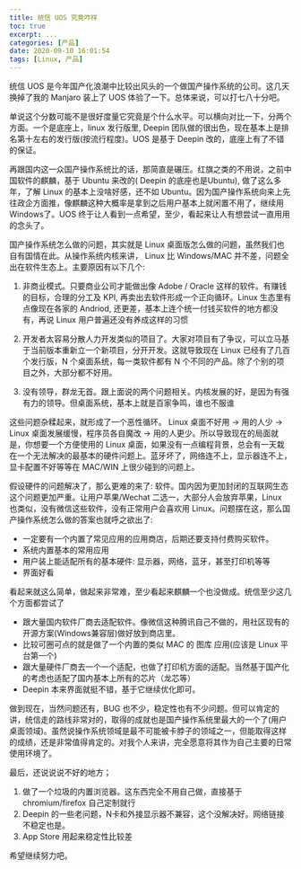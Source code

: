 ```yaml
---
title: 统信 UOS 究竟咋样
toc: true
excerpt: ...
categories: [产品]
date: 2020-09-10 16:01:54
tags: [Linux, 产品]
---
```


统信 UOS 是今年国产化浪潮中比较出风头的一个做国产操作系统的公司。这几天换掉了我的 Manjaro 装上了 UOS 体验了一下。总体来说，可以打七八十分吧。

单说这个分数可能不是很好度量它究竟是个什么水平。可以横向对比一下，分两个方面。一个是底座上，linux 发行版里, Deepin 团队做的很出色，现在基本上是排名第十左右的发行版(按流行程度)。UOS 是基于 Deepin 改的，底座上有了不错的保证。

再跟国内这一众国产操作系统比的话，那简直是碾压。红旗之类的不用说，之前中国软件的麒麟，基于 Ubuntu 来改的( Deepin 的底座也是Ubuntu), 做了这么多年，了解 Linux 的基本上没啥好感，还不如 Ubuntu。因为国产操作系统向来上先往政企方面推，像麒麟这种大概率是拿到之后用户基本上就闲置不用了，继续用 Windows了。UOS 终于让人看到一点希望，至少，看起来让人有想尝试一直用用的念头了。

国产操作系统怎么做的问题，其实就是 Linux 桌面版怎么做的问题，虽然我们也自有国情在此。从操作系统内核来讲， Linux 比 Windows/MAC 并不差，问题全出在软件生态上。主要原因有以下几个:

1. 非商业模式。只要商业公司才能做出像 Adobe / Oracle 这样的软件。有赚钱的目标，合理的分工及 KPI, 再卖出去软件形成一个正向循环。Linux 生态里有点像现在各家的 Andriod, 还更差，基本上连个统一付钱买软件的地方都没有，再说 Linux 用户普遍还没有养成这样的习惯

2. 开发者太容易分散人力开发类似的项目了。大家对项目有了争议，可以立马基于当前版本重新立一个新项目，分开开发。这就导致现在 Linux 已经有了几百个发行版，N 个桌面系统，每一类软件都有 N 个不同的产品。除了个别的项目之外，大部分都不好用。

3. 没有领导，群龙无首。跟上面说的两个问题相关。内核发展的好，是因为有强有力的领导。但桌面系统，基本上就是百家争鸣，谁也不服谁

这些问题杂糅起来，就形成了一个恶性循环。 Linux 桌面不好用 -> 用的人少 -> Linux 桌面发展缓慢，程序员各自魔改 -> 用的人更少。所以导致现在的局面就是，你想要一个方便使用的 Linux 桌面，如果没有一点编程背景，总会有一天栽在一个无法解决的最基本的硬件问题上。蓝牙坏了，网络连不上，显示器连不上，显卡配置不好等等在 MAC/WIN 上很少碰到的问题上。

假设硬件的问题解决了，那么更难的来了: 软件。国内因为更加封闭的互联网生态这个问题更加严重。让用户苹果/Wechat 二选一，大部分人会放弃苹果，Linux 也类似，没有微信这些软件，没有正常用户会喜欢用 Linux。问题摆在这，那么国产操作系统怎么做的答案也就呼之欲出了:

* 一定要有一个内置了常见应用的应用商店，后期还要支持付费购买软件。
* 系统内置基本的常用应用
* 用户装上能适配所有的基本硬件: 显示器，网络，蓝牙，甚至打印机等等
* 界面好看

看起来就这么简单，做起来非常难，至少看起来麒麟一个也没做成。统信至少这几个方面都尝试了

* 跟大量国内软件厂商去适配软件。像微信这种腾讯自己不做的，用社区现有的开源方案(Windows兼容层)做好放到商店里。
* 比较可圈可点的就是做了一个内置的类似 MAC 的 图库 应用(应该是 Linux 平台第一个)
* 跟大量硬件厂商去一个一个适配，也做了打印机方面的适配。当然基于国产化的考虑也适配了国内基本上所有的芯片（龙芯等）
* Deepin 本来界面就挺不错，基于它继续优化即可。

做到现在，当然问题还有，BUG 也不少，稳定性也有不少问题。但可以肯定的讲，统信走的路线非常对的，取得的成就也是国产操作系统里最大的一个了(用户桌面领域)。虽然说操作系统领域是最不可能被卡脖子的领域之一，但能取得这样的成绩，还是非常值得肯定的。对我个人来讲，完全愿意将其作为自己主要的日常使用环境了。

最后，还说说说不好的地方；

1. 做了一个垃圾的内置浏览器。这东西完全不用自己做，直接基于 chromium/firefox 自己定制就行
2. Deepin 的一些老问题，N卡和外接显示器不兼容，这个没解决好。网络链接不稳定也是。
3. App Store 用起来稳定性比较差


希望继续努力吧。






